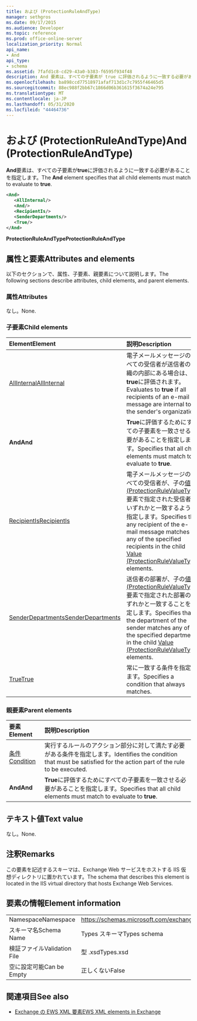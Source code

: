 ```yaml
---
title: および (ProtectionRuleAndType)
manager: sethgros
ms.date: 09/17/2015
ms.audience: Developer
ms.topic: reference
ms.prod: office-online-server
localization_priority: Normal
api_name:
- And
api_type:
- schema
ms.assetid: 7fafd1c8-cd29-43a0-b383-f6595f934f48
description: And 要素は、すべての子要素が true に評価されるように一致する必要があることを指定します。
ms.openlocfilehash: ba898ccd77518971afaf713d1c7c7955f46465d5
ms.sourcegitcommit: 88ec988f2bb67c1866d06b361615f3674a24e795
ms.translationtype: MT
ms.contentlocale: ja-JP
ms.lasthandoff: 05/31/2020
ms.locfileid: "44464736"
---
```

# <a name="and-protectionruleandtype"></a><span data-ttu-id="b7973-103">および (ProtectionRuleAndType)</span><span class="sxs-lookup"><span data-stu-id="b7973-103">And (ProtectionRuleAndType)</span></span>

<span data-ttu-id="b7973-104">**And**要素は、すべての子要素が**true**に評価されるように一致する必要があることを指定します。</span><span class="sxs-lookup"><span data-stu-id="b7973-104">The **And** element specifies that all child elements must match to evaluate to **true**.</span></span>
  
```xml
<And>
   <AllInternal/>
   <And/>
   <RecipientIs/>
   <SenderDepartments/>
   <True/>
</And>
```

 <span data-ttu-id="b7973-105">**ProtectionRuleAndType**</span><span class="sxs-lookup"><span data-stu-id="b7973-105">**ProtectionRuleAndType**</span></span>
## <a name="attributes-and-elements"></a><span data-ttu-id="b7973-106">属性と要素</span><span class="sxs-lookup"><span data-stu-id="b7973-106">Attributes and elements</span></span>

<span data-ttu-id="b7973-107">以下のセクションで、属性、子要素、親要素について説明します。</span><span class="sxs-lookup"><span data-stu-id="b7973-107">The following sections describe attributes, child elements, and parent elements.</span></span>
  
### <a name="attributes"></a><span data-ttu-id="b7973-108">属性</span><span class="sxs-lookup"><span data-stu-id="b7973-108">Attributes</span></span>

<span data-ttu-id="b7973-109">なし。</span><span class="sxs-lookup"><span data-stu-id="b7973-109">None.</span></span>
  
### <a name="child-elements"></a><span data-ttu-id="b7973-110">子要素</span><span class="sxs-lookup"><span data-stu-id="b7973-110">Child elements</span></span>

|<span data-ttu-id="b7973-111">**Element**</span><span class="sxs-lookup"><span data-stu-id="b7973-111">**Element**</span></span>|<span data-ttu-id="b7973-112">**説明**</span><span class="sxs-lookup"><span data-stu-id="b7973-112">**Description**</span></span>|
|:-----|:-----|
|[<span data-ttu-id="b7973-113">AllInternal</span><span class="sxs-lookup"><span data-stu-id="b7973-113">AllInternal</span></span>](allinternal.md) <br/> |<span data-ttu-id="b7973-114">電子メールメッセージのすべての受信者が送信者の組織の内部にある場合は、 **true**に評価されます。</span><span class="sxs-lookup"><span data-stu-id="b7973-114">Evaluates to **true** if all recipients of an e-mail message are internal to the sender's organization.</span></span>  <br/> |
|<span data-ttu-id="b7973-115">**And**</span><span class="sxs-lookup"><span data-stu-id="b7973-115">**And**</span></span> <br/> |<span data-ttu-id="b7973-116">**True**に評価するためにすべての子要素を一致させる必要があることを指定します。</span><span class="sxs-lookup"><span data-stu-id="b7973-116">Specifies that all child elements must match to evaluate to **true**.</span></span>  <br/> |
|[<span data-ttu-id="b7973-117">RecipientIs</span><span class="sxs-lookup"><span data-stu-id="b7973-117">RecipientIs</span></span>](recipientis.md) <br/> |<span data-ttu-id="b7973-118">電子メールメッセージのすべての受信者が、子の[値 (ProtectionRuleValueType)](value-protectionrulevaluetype.md)要素で指定された受信者のいずれかと一致するように指定します。</span><span class="sxs-lookup"><span data-stu-id="b7973-118">Specifies that any recipient of the e-mail message matches any of the specified recipients in the child [Value (ProtectionRuleValueType)](value-protectionrulevaluetype.md) elements.</span></span>  <br/> |
|[<span data-ttu-id="b7973-119">SenderDepartments</span><span class="sxs-lookup"><span data-stu-id="b7973-119">SenderDepartments</span></span>](senderdepartments.md) <br/> |<span data-ttu-id="b7973-120">送信者の部署が、子の[値 (ProtectionRuleValueType)](value-protectionrulevaluetype.md)要素で指定された部署のいずれかと一致することを指定します。</span><span class="sxs-lookup"><span data-stu-id="b7973-120">Specifies that the department of the sender matches any of the specified departments in the child [Value (ProtectionRuleValueType)](value-protectionrulevaluetype.md) elements.</span></span>  <br/> |
|[<span data-ttu-id="b7973-121">True</span><span class="sxs-lookup"><span data-stu-id="b7973-121">True</span></span>](true.md) <br/> |<span data-ttu-id="b7973-122">常に一致する条件を指定します。</span><span class="sxs-lookup"><span data-stu-id="b7973-122">Specifies a condition that always matches.</span></span>  <br/> |
   
### <a name="parent-elements"></a><span data-ttu-id="b7973-123">親要素</span><span class="sxs-lookup"><span data-stu-id="b7973-123">Parent elements</span></span>

|<span data-ttu-id="b7973-124">**要素**</span><span class="sxs-lookup"><span data-stu-id="b7973-124">**Element**</span></span>|<span data-ttu-id="b7973-125">**説明**</span><span class="sxs-lookup"><span data-stu-id="b7973-125">**Description**</span></span>|
|:-----|:-----|
|[<span data-ttu-id="b7973-126">条件</span><span class="sxs-lookup"><span data-stu-id="b7973-126">Condition</span></span>](condition.md) <br/> |<span data-ttu-id="b7973-127">実行するルールのアクション部分に対して満たす必要がある条件を指定します。</span><span class="sxs-lookup"><span data-stu-id="b7973-127">Identifies the condition that must be satisfied for the action part of the rule to be executed.</span></span>  <br/> |
|<span data-ttu-id="b7973-128">**And**</span><span class="sxs-lookup"><span data-stu-id="b7973-128">**And**</span></span> <br/> |<span data-ttu-id="b7973-129">**True**に評価するためにすべての子要素を一致させる必要があることを指定します。</span><span class="sxs-lookup"><span data-stu-id="b7973-129">Specifies that all child elements must match to evaluate to **true**.</span></span>  <br/> |
   
## <a name="text-value"></a><span data-ttu-id="b7973-130">テキスト値</span><span class="sxs-lookup"><span data-stu-id="b7973-130">Text value</span></span>

<span data-ttu-id="b7973-131">なし。</span><span class="sxs-lookup"><span data-stu-id="b7973-131">None.</span></span>
  
## <a name="remarks"></a><span data-ttu-id="b7973-132">注釈</span><span class="sxs-lookup"><span data-stu-id="b7973-132">Remarks</span></span>

<span data-ttu-id="b7973-133">この要素を記述するスキーマは、Exchange Web サービスをホストする IIS 仮想ディレクトリに置かれています。</span><span class="sxs-lookup"><span data-stu-id="b7973-133">The schema that describes this element is located in the IIS virtual directory that hosts Exchange Web Services.</span></span>
  
## <a name="element-information"></a><span data-ttu-id="b7973-134">要素の情報</span><span class="sxs-lookup"><span data-stu-id="b7973-134">Element information</span></span>

|||
|:-----|:-----|
|<span data-ttu-id="b7973-135">Namespace</span><span class="sxs-lookup"><span data-stu-id="b7973-135">Namespace</span></span>  <br/> |https://schemas.microsoft.com/exchange/services/2006/types  <br/> |
|<span data-ttu-id="b7973-136">スキーマ名</span><span class="sxs-lookup"><span data-stu-id="b7973-136">Schema Name</span></span>  <br/> |<span data-ttu-id="b7973-137">Types スキーマ</span><span class="sxs-lookup"><span data-stu-id="b7973-137">Types schema</span></span>  <br/> |
|<span data-ttu-id="b7973-138">検証ファイル</span><span class="sxs-lookup"><span data-stu-id="b7973-138">Validation File</span></span>  <br/> |<span data-ttu-id="b7973-139">型 .xsd</span><span class="sxs-lookup"><span data-stu-id="b7973-139">Types.xsd</span></span>  <br/> |
|<span data-ttu-id="b7973-140">空に設定可能</span><span class="sxs-lookup"><span data-stu-id="b7973-140">Can be Empty</span></span>  <br/> |<span data-ttu-id="b7973-141">正しくない</span><span class="sxs-lookup"><span data-stu-id="b7973-141">False</span></span>  <br/> |
   
## <a name="see-also"></a><span data-ttu-id="b7973-142">関連項目</span><span class="sxs-lookup"><span data-stu-id="b7973-142">See also</span></span>

- [<span data-ttu-id="b7973-143">Exchange の EWS XML 要素</span><span class="sxs-lookup"><span data-stu-id="b7973-143">EWS XML elements in Exchange</span></span>](ews-xml-elements-in-exchange.md)

